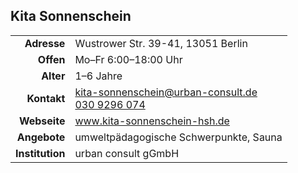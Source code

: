 ## Kita Sonnenschein

|||
-:|:-
**Adresse** | 		Wustrower Str. 39-41, 13051 Berlin
**Offen** | 		  Mo–Fr 6:00–18:00 Uhr
**Alter** | 		  1–6 Jahre
**Kontakt** | 		[kita-sonnenschein@urban-consult.de](mailto:kita-sonnenschein@urban-consult.de)<br><a href="tel:+49309296074">030 9296 074</a>
**Webseite** | 		<a class="external_link" href="http://www.kita-sonnenschein-hsh.de">www.kita-sonnenschein-hsh.de</a>
**Angebote** | 		umweltpädagogische Schwerpunkte, Sauna
**Institution** | urban consult gGmbH

<div id="gmap"></div>
<script>window.onload = showMap()</script>
